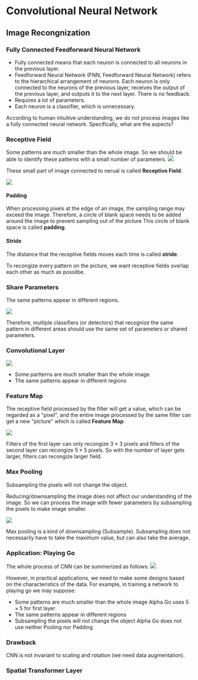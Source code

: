 # Convolutional Neural Network
## Image  Recongnization
### Fully Connected Feedforward Neural Network
 - Fully connected means that each neuron is connected to all neurons in the previous layer.
 - Feedforward Neural Network (FNN, Feedforward Neural Network) refers to the hierarchical arrangement of neurons. Each neuron is only connected to the neurons of the previous layer, receives the output of the previous layer, and outputs it to the next layer. There is no feedback.
 - Requires a lot of parameters. 
 - Each neuron is a classifier, which is unnecessary.

According to human intuitive understanding, we do not process images like a fully connected neural network. Specifically, what are the aspects?

### Receptive Field
Some patterns are much smaller than the whole image. So we should be able to identify these patterns with a small number of parameters. 
![](./figures/small.png)

These small part of image connected to nerual is called **Receptive Field**.

![](./figures/fields.png)
#### Padding
When processing pixels at the edge of an image, the sampling range may exceed the image. Therefore, a circle of blank space needs to be added around the image to prevent sampling out of the picture This circle of blank space is called **padding**. 

#### Stride
The distance that the receptive fields moves each time is called **stride**. 

To recongize every pattern on the picture, we want receptive fields overlap each other as much as possilbe. 

### Share Parameters
The same patterns appear in different regions.

![](./figures/shared.png)

Therefore, multiple classifiers (or detectors) that recognize the same pattern in different areas should use the same set of parameters or shared parameters.

### Convolutional Layer
![](./figures/conventional.png)
 - Some partterns are much smaller than the whole image
 - The same patterns appear in different regions

### Feature Map
The receptive field processed by the filter will get a value, which can be regarded as a "pixel", and the entire image processed by the same filter can get a new "picture" which is called **Feature Map**. 

![](./figures/layer.png)

Filters of the first layer can only recongize $3\times 3$ pixels and filters of the second layer can recongize $5\times 5$ pixels. So with the number of layer gets larger, filters can recongize larger field. 

### Max Pooling
Subsampling the pixels will not change the object. 

Reducing/downsampling the image does not affect our understanding of the image. So we can process the image with fewer parameters by subsampling the pixels to make image smaller. 

![](./figures/pooling.png)

Max pooling is a kind of downsampling (Subsample). Subsampling does not necessarily have to take the maximum value, but can also take the average. 

### Application: Playing Go
The whole process of CNN can be summerized as follows:
![](./figures/process.png)

However, in practical applications, we need to make some designs based on the characteristics of the data. For example, in training a network to playing go we may suppose:
 - Some patterns are much smaller than the whole image
  Alpha Go uses $5 \times 5$ for first layer
 - The same patterns appear in different regions
 - Subsampling the pixels will not change the object
  Alpha Go does not use neither Pooling nor Padding

### Drawback
CNN is not invariant to scaling and rotation (we need data augmentation).

### Spatial Transformer Layer